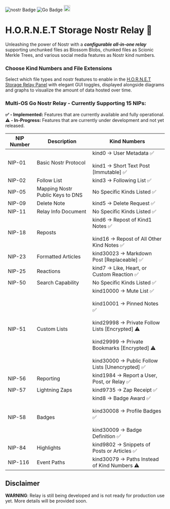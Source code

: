 ![nostr Badge](https://img.shields.io/badge/nostr-8e30eb?style=flat) ![Go Badge](https://img.shields.io/badge/Go-00ADD8?logo=go&logoColor=white) <img src="https://static.wixstatic.com/media/e9326a_3823e7e6a7e14488954bb312d11636da~mv2.png" height="20">

# H.O.R.N.E.T Storage Nostr Relay 🐝

Unleashing the power of Nostr with a ***configurable all-in-one relay*** supporting unchunked files as Blossom Blobs, chunked files as Scionic Merkle Trees, and various social media features as Nostr kind numbers.

### Choose Kind Numbers and File Extensions
Select which file types and nostr features to enable in the [H.O.R.N.E.T Storage Relay Panel](https://github.com/HORNET-Storage/hornet-storage-panel) with elegant GUI toggles, displayed alongside diagrams and graphs to visualize the amount of data hosted over time.

### Multi-OS Go Nostr Relay - Currently Supporting 15 NIPs:
**✅ - Implemented:** Features that are currently available and fully operational.  
**⚠️ - In-Progress:** Features that are currently under development and not yet released.

| NIP Number | Description                        | Kind Numbers                                                      |
|------------|------------------------------------|-------------------------------------------------------------------|
| NIP-01     | Basic Nostr Protocol               | kind0 → User Metadata ✅<br><br>kind1 → Short Text Post [Immutable] ✅ |
| NIP-02     | Follow List                        | kind3 → Following List ✅                                         |
| NIP-05     | Mapping Nostr Public Keys to DNS   | No Specific Kinds Listed ✅                                       |
| NIP-09     | Delete Note                        | kind5 → Delete Request ✅                                         |
| NIP-11     | Relay Info Document                | No Specific Kinds Listed ✅                                       |
| NIP-18     | Reposts                            | kind6 → Repost of Kind1 Notes ✅<br><br>kind16 → Repost of All Other Kind Notes ✅ |
| NIP-23     | Formatted Articles                 | kind30023 → Markdown Post [Replaceable] ✅                        |
| NIP-25     | Reactions                          | kind7 → Like, Heart, or Custom Reaction ✅                        |
| NIP-50     | Search Capability                  | No Specific Kinds Listed ✅                                       |
| NIP-51     | Custom Lists                       | kind10000 → Mute List ✅<br><br>kind10001 → Pinned Notes ✅<br><br>kind29998 → Private Follow Lists [Encrypted] ⚠️<br><br>kind29999 → Private Bookmarks [Encrypted] ⚠️<br><br>kind30000 → Public Follow Lists [Unencrypted] ✅ |
| NIP-56     | Reporting                          | kind1984 → Report a User, Post, or Relay ✅                       |
| NIP-57     | Lightning Zaps                     | kind9735 → Zap Receipt ✅                                         |
| NIP-58     | Badges                             | kind8 → Badge Award ✅<br><br>kind30008 → Profile Badges ✅<br><br>kind30009 → Badge Definition ✅ |
| NIP-84     | Highlights                         | kind9802 → Snippets of Posts or Articles ✅                       |
| NIP-116    | Event Paths                        | kind30079 → Paths Instead of Kind Numbers ⚠️                      |

## Disclaimer
**WARNING**: Relay is still being developed and is not ready for production use yet. More details will be provided soon.
